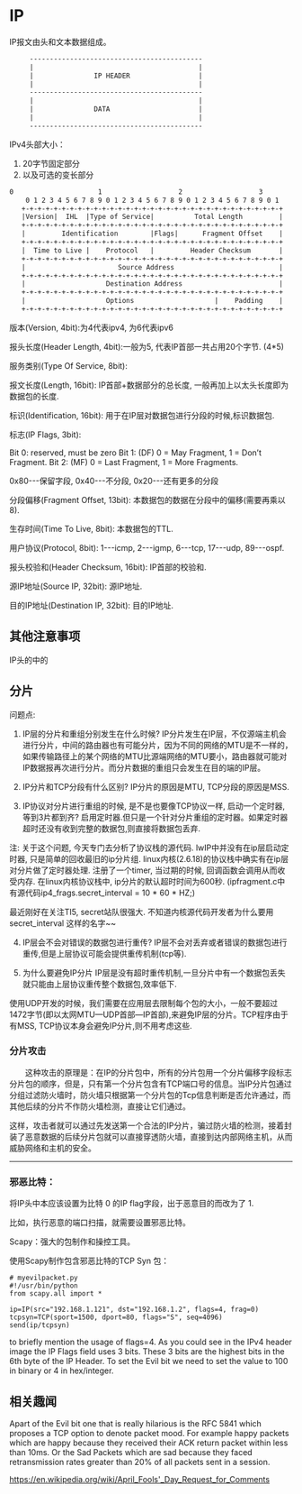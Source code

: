 # IP

IP报文由头和文本数据组成。

```txt
     -------------------------------------------
     |                                         |
     |               IP HEADER                 |
     |                                         |
     -------------------------------------------
     |                                         |
     |               DATA                      |
     |                                         |
     -------------------------------------------
```

IPv4头部大小：

1. 20字节固定部分
2. 以及可选的变长部分

```txt
0                     1                   2                   3
    0 1 2 3 4 5 6 7 8 9 0 1 2 3 4 5 6 7 8 9 0 1 2 3 4 5 6 7 8 9 0 1
   +-+-+-+-+-+-+-+-+-+-+-+-+-+-+-+-+-+-+-+-+-+-+-+-+-+-+-+-+-+-+-+-+
   |Version|  IHL  |Type of Service|          Total Length         |
   +-+-+-+-+-+-+-+-+-+-+-+-+-+-+-+-+-+-+-+-+-+-+-+-+-+-+-+-+-+-+-+-+
   |         Identification        |Flags|      Fragment Offset    |
   +-+-+-+-+-+-+-+-+-+-+-+-+-+-+-+-+-+-+-+-+-+-+-+-+-+-+-+-+-+-+-+-+
   |  Time to Live |    Protocol   |         Header Checksum       |
   +-+-+-+-+-+-+-+-+-+-+-+-+-+-+-+-+-+-+-+-+-+-+-+-+-+-+-+-+-+-+-+-+
   |                       Source Address                          |
   +-+-+-+-+-+-+-+-+-+-+-+-+-+-+-+-+-+-+-+-+-+-+-+-+-+-+-+-+-+-+-+-+
   |                    Destination Address                        |
   +-+-+-+-+-+-+-+-+-+-+-+-+-+-+-+-+-+-+-+-+-+-+-+-+-+-+-+-+-+-+-+-+
   |                    Options                    |    Padding    |
   +-+-+-+-+-+-+-+-+-+-+-+-+-+-+-+-+-+-+-+-+-+-+-+-+-+-+-+-+-+-+-+-+
```

版本(Version, 4bit):为4代表ipv4, 为6代表ipv6

报头长度(Header Length, 4bit):一般为5, 代表IP首部一共占用20个字节. (4*5)

服务类别(Type Of Service, 8bit):

报文长度(Length, 16bit):  IP首部+数据部分的总长度, 一般再加上以太头长度即为数据包的长度.

标识(Identification, 16bit): 用于在IP层对数据包进行分段的时候,标识数据包.

标志(IP Flags, 3bit):

Bit 0: reserved, must be zero
Bit 1: (DF) 0 = May Fragment, 1 = Don’t Fragment.
Bit 2: (MF) 0 = Last Fragment, 1 = More Fragments.

0x80---保留字段, 0x40---不分段, 0x20---还有更多的分段

分段偏移(Fragment Offset, 13bit): 本数据包的数据在分段中的偏移(需要再乘以8).

生存时间(Time To Live, 8bit): 本数据包的TTL.

用户协议(Protocol, 8bit): 1---icmp, 2---igmp, 6---tcp, 17---udp, 89---ospf.

报头校验和(Header Checksum, 16bit): IP首部的校验和.

源IP地址(Source IP, 32bit): 源IP地址.

目的IP地址(Destination IP, 32bit): 目的IP地址.



## 其他注意事项

IP头的中的

## 分片

问题点:

1. IP层的分片和重组分别发生在什么时候?
IP分片发生在IP层，不仅源端主机会进行分片，中间的路由器也有可能分片，因为不同的网络的MTU是不一样的，如果传输路径上的某个网络的MTU比源端网络的MTU要小，路由器就可能对IP数据报再次进行分片。而分片数据的重组只会发生在目的端的IP层。

2. IP分片和TCP分段有什么区别?
IP分片的原因是MTU, TCP分段的原因是MSS.


3. IP协议对分片进行重组的时候, 是不是也要像TCP协议一样, 启动一个定时器, 等到3片都到齐?
启用定时器.但只是一个针对分片重组的定时器。如果定时器超时还没有收到完整的数据包,则直接将数据包丢弃.

注: 关于这个问题, 今天专门去分析了协议栈的源代码. lwIP中并没有在ip层启动定时器, 只是简单的回收最旧的ip分片组. linux内核(2.6.18)的协议栈中确实有在ip层对分片做了定时器处理. 注册了一个timer, 当过期的时候, 回调函数会调用从而收受内存. 在linux内核协议栈中, ip分片的默认超时时间为600秒. (ipfragment.c中有源代码ip4_frags.secret_interval = 10 * 60 * HZ;)

最近刚好在关注TI5, secret站队很强大. 不知道内核源代码开发者为什么要用secret_interval 这样的名字~~


4. IP层会不会对错误的数据包进行重传?
IP层不会对丢弃或者错误的数据包进行重传,但是上层协议可能会提供重传机制(tcp等).


5. 为什么要避免IP分片
IP层是没有超时重传机制,一旦分片中有一个数据包丢失就只能由上层协议重传整个数据包,效率低下. 

使用UDP开发的时候，我们需要在应用层去限制每个包的大小，一般不要超过1472字节(即以太网MTU—UDP首部—IP首部),来避免IP层的分片。TCP程序由于有MSS, TCP协议本身会避免IP分片,则不用考虑这些.
 

### 分片攻击

　　这种攻击的原理是：在IP的分片包中，所有的分片包用一个分片偏移字段标志分片包的顺序，但是，只有第一个分片包含有TCP端口号的信息。当IP分片包通过分组过滤防火墙时，防火墙只根据第一个分片包的Tcp信息判断是否允许通过，而其他后续的分片不作防火墙检测，直接让它们通过。

这样，攻击者就可以通过先发送第一个合法的IP分片，骗过防火墙的检测，接着封装了恶意数据的后续分片包就可以直接穿透防火墙，直接到达内部网络主机，从而威胁网络和主机的安全。

------------------------------

### 邪恶比特：

将IP头中本应该设置为比特 0 的IP flag字段，出于恶意目的而改为了 1.

比如，执行恶意的端口扫描，就需要设置邪恶比特。

Scapy：强大的包制作和操控工具。

使用Scapy制作包含邪恶比特的TCP Syn 包：

```
# myevilpacket.py
#!/usr/bin/python
from scapy.all import *

ip=IP(src="192.168.1.121", dst="192.168.1.2", flags=4, frag=0)
tcpsyn=TCP(sport=1500, dport=80, flags="S", seq=4096)
send(ip/tcpsyn)
```

to briefly mention the usage of flags=4. As you could see in the IPv4 header image the IP Flags field uses 3 bits.  These 3 bits are the highest bits in the 6th byte of the IP Header.  To set the Evil bit we need to set the value to 100 in binary or 4 in hex/integer.

## 相关趣闻

Apart of the Evil bit one that is really hilarious is the RFC 5841 which proposes a TCP option to denote packet mood. For example happy packets which are happy because they received their ACK return packet within less than 10ms. Or the Sad Packets which are sad because they faced retransmission rates greater than 20% of all packets sent in a session.

https://en.wikipedia.org/wiki/April_Fools'_Day_Request_for_Comments


